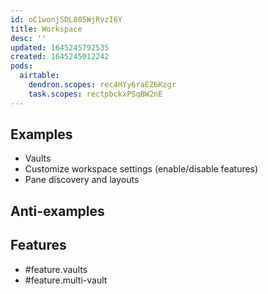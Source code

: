 ```yaml
---
id: oC1wonjSDL805WjRvzI6Y
title: Workspace
desc: ''
updated: 1645245792535
created: 1645245012242
pods:
  airtable:
    dendron.scopes: rec4HYy6raEZ6Kzgr
    task.scopes: rectpbckxPSqBW2nE
---
```

## Examples

- Vaults 
- Customize workspace settings (enable/disable features)
- Pane discovery and layouts

## Anti-examples

## Features

- #feature.vaults
- #feature.multi-vault

